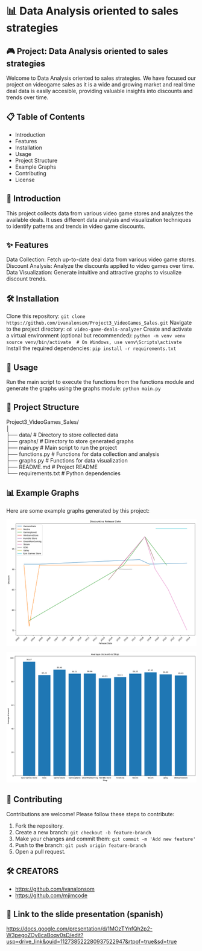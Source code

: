 # 📊 Data Analysis oriented to sales strategies

## 🎮 Project: Data Analysis oriented to sales strategies
Welcome to Data Analysis oriented to sales strategies. We have focused our project on videogame sales as it is a wide and growing market and real time deal data is easily accesible, providing valuable insights into discounts and trends over time.
## 📋 Table of Contents
- Introduction
- Features
- Installation
- Usage
- Project Structure
- Example Graphs
- Contributing
- License
## 📝 Introduction
This project collects data from various video game stores and analyzes the available deals. It uses different data analysis and visualization techniques to identify patterns and trends in video game discounts.

## ✨ Features
Data Collection: Fetch up-to-date deal data from various video game stores.
Discount Analysis: Analyze the discounts applied to video games over time.
Data Visualization: Generate intuitive and attractive graphs to visualize discount trends.
## 🛠️ Installation
Clone this repository:
`git clone https://github.com/ivanalonsom/Project3_VideoGames_Sales.git`
Navigate to the project directory:
`cd video-game-deals-analyzer`
Create and activate a virtual environment (optional but recommended):
`python -m venv venv
source venv/bin/activate  # On Windows, use venv\Scripts\activate `
Install the required dependencies:
`pip install -r requirements.txt`
## 🚀 Usage
Run the main script to execute the functions from the functions module and generate the graphs using the graphs module:
`python main.py`

## 📁 Project Structure

Project3_VideoGames_Sales/  
│  
├── data/                 # Directory to store collected data  
├── graphs/               # Directory to store generated graphs  
├── main.py               # Main script to run the project  
├── functions.py          # Functions for data collection and analysis  
├── graphs.py             # Functions for data visualization  
├── README.md             # Project README  
└── requirements.txt      # Python dependencies

## 📊 Example Graphs
Here are some example graphs generated by this project:

![Discount VS Release Date linear graph taken at 11h on 12-9-2024 (dd/mm/yy)](example_graphs/Discount_VS_ReleaseDate_linear_12-9-2024_11h.png)

![Discount VS Shop bar graph taken at 11h on 12-9-2024 (dd/mm/yy)](example_graphs/Discount_VS_Shop_bars_12-9-2024_11h.png)

## 🤝 Contributing
Contributions are welcome! Please follow these steps to contribute:
1. Fork the repository.
2. Create a new branch:
`git checkout -b feature-branch`
3. Make your changes and commit them:
`git commit -m 'Add new feature'`
4. Push to the branch:
`git push origin feature-branch`
5. Open a pull request.

## 🛠️ CREATORS
- https://github.com/ivanalonsom  
- https://github.com/mjimcode

## 📝 Link to the slide presentation (spanish)
  https://docs.google.com/presentation/d/1MOzTYnfQh2p2-W3pegoZOy8caBoqv0sD/edit?usp=drive_link&ouid=112738522280937522947&rtpof=true&sd=true
